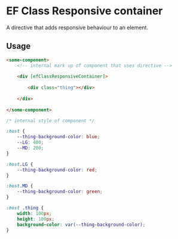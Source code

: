 # EF Class Responsive container

A directive that adds responsive behaviour to an element.

## Usage

```html
<some-component>
    <!-- internal mark up of component that uses directive -->
    
    <div [efClassResponsiveContainer]>
        
        <div class="thing"></div>
        
    </div>
    
</some-component>
```

```css
/* internal style of component */

:host {
    --thing-background-color: blue;
    --LG: 400;
    --MD: 200;
}

:host.LG {
    --thing-background-color: red;
}

:host.MD {
    --thing-background-color: green;
}

:host .thing {
    width: 100px;
    height: 100px;
    background-color: var(--thing-background-color);
}

```

